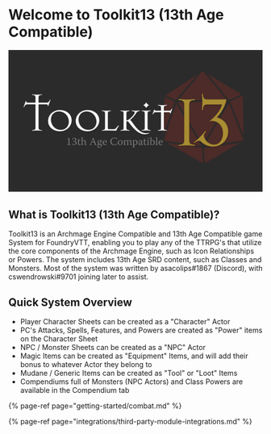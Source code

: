 # Welcome to Toolkit13 \(13th Age Compatible\)

![](.gitbook/assets/image%20%281%29.png)

## What is Toolkit13 \(13th Age Compatible\)?

Toolkit13 is an Archmage Engine Compatible and 13th Age Compatible game System for FoundryVTT, enabling you to play any of the TTRPG's that utilize the core components of the Archmage Engine, such as Icon Relationships or Powers. The system includes 13th Age SRD content, such as Classes and Monsters. Most of the system was written by asacolips\#1867 \(Discord\), with cswendrowski\#9701 joining later to assist.

## Quick System Overview

* Player Character Sheets can be created as a "Character" Actor
* PC's Attacks, Spells, Features, and Powers are created as "Power" items on the Character Sheet
* NPC / Monster Sheets can be created as a "NPC" Actor
* Magic Items can be created as "Equipment" Items, and will add their bonus to whatever Actor they belong to
* Mudane / Generic Items can be created as "Tool" or "Loot" Items
* Compendiums full of Monsters \(NPC Actors\) and Class Powers are available in the Compendium tab

{% page-ref page="getting-started/combat.md" %}

{% page-ref page="integrations/third-party-module-integrations.md" %}







